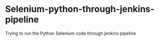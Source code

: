 # Selenium-python-through-jenkins-pipeline
Trying to run the Python Selenium code through jenkins pipeline
